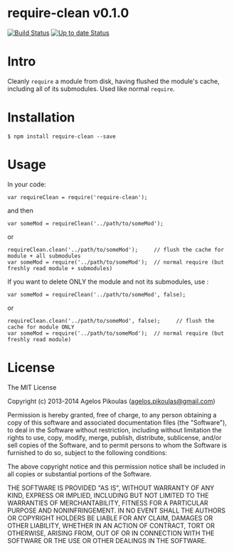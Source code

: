 # require-clean v0.1.0

[![Build Status](https://travis-ci.org/anodynos/require-clean.svg?branch=master)](https://travis-ci.org/anodynos/require-clean)
[![Up to date Status](https://david-dm.org/anodynos/require-clean.png)](https://david-dm.org/anodynos/require-clean.png)

# Intro

Cleanly `require` a module from disk, having flushed the module's cache, including all of its submodules. Used like normal `require`.

# Installation

```
$ npm install require-clean --save
```

# Usage

In your code:

```
var requireClean = require('require-clean');
```

and then

```
var someMod = requireClean('../path/to/someMod');
```

or

```
requireClean.clean('../path/to/someMod');     // flush the cache for module + all submodules
var someMod = require('../path/to/someMod');  // normal require (but freshly read module + submodules)
```

If you want to delete ONLY the module and not its submodules, use :

```
var someMod = requireClean('../path/to/someMod', false);
```

or

```
requireClean.clean('../path/to/someMod', false);     // flush the cache for module ONLY
var someMod = require('../path/to/someMod');  // normal require (but freshly read module)
```

# License

The MIT License

Copyright (c) 2013-2014 Agelos Pikoulas (agelos.pikoulas@gmail.com)

Permission is hereby granted, free of charge, to any person
obtaining a copy of this software and associated documentation
files (the "Software"), to deal in the Software without
restriction, including without limitation the rights to use,
copy, modify, merge, publish, distribute, sublicense, and/or sell
copies of the Software, and to permit persons to whom the
Software is furnished to do so, subject to the following
conditions:

The above copyright notice and this permission notice shall be
included in all copies or substantial portions of the Software.

THE SOFTWARE IS PROVIDED "AS IS", WITHOUT WARRANTY OF ANY KIND,
EXPRESS OR IMPLIED, INCLUDING BUT NOT LIMITED TO THE WARRANTIES
OF MERCHANTABILITY, FITNESS FOR A PARTICULAR PURPOSE AND
NONINFRINGEMENT. IN NO EVENT SHALL THE AUTHORS OR COPYRIGHT
HOLDERS BE LIABLE FOR ANY CLAIM, DAMAGES OR OTHER LIABILITY,
WHETHER IN AN ACTION OF CONTRACT, TORT OR OTHERWISE, ARISING
FROM, OUT OF OR IN CONNECTION WITH THE SOFTWARE OR THE USE OR
OTHER DEALINGS IN THE SOFTWARE.
